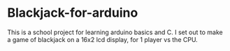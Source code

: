 # Blackjack-for-arduino

This is a school project for learning arduino basics and C. I set out to make a game of blackjack on a 16x2 lcd display, for 1 player vs the CPU. 
